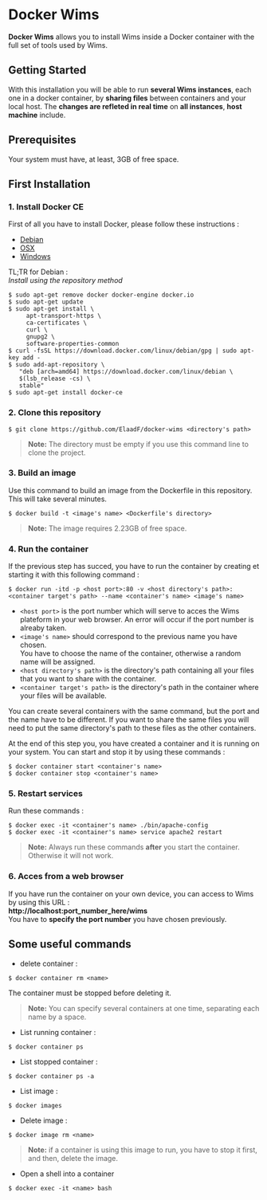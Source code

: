 # Docker Wims
**Docker Wims** allows you to install Wims inside a Docker container with the full set of tools used by Wims.

## Getting Started
With this installation you will be able to run **several Wims instances**, each one in a docker container, by **sharing files** between containers and your local host. The **changes are refleted in real time** on **all instances**, **host machine** include.

## Prerequisites
Your system must have, at least, 3GB of free space.

## First Installation

### 1. Install Docker CE
First of all you have to install Docker, please follow these instructions : 
+ [Debian](https://docs.docker.com/install/linux/docker-ce/debian/#uninstall-old-versions)
+ [OSX](https://docs.docker.com/docker-for-mac/install/)
+ [Windows](https://docs.docker.com/docker-for-windows/install/)

TL;TR for Debian :   
*Install using the repository method*
```
$ sudo apt-get remove docker docker-engine docker.io
$ sudo apt-get update
$ sudo apt-get install \
     apt-transport-https \
     ca-certificates \
     curl \
     gnupg2 \
     software-properties-common
$ curl -fsSL https://download.docker.com/linux/debian/gpg | sudo apt-key add -
$ sudo add-apt-repository \
   "deb [arch=amd64] https://download.docker.com/linux/debian \
   $(lsb_release -cs) \
   stable"
$ sudo apt-get install docker-ce  
 ```

### 2. Clone this repository
```
$ git clone https://github.com/ElaadF/docker-wims <directory's path>
```   
>**Note:** The directory must be empty if you use this command line to clone the project.

### 3. Build an image
Use this command to build an image from the Dockerfile in this repository. This will take several minutes.   
```
$ docker build -t <image's name> <Dockerfile's directory>
```   
>**Note:** The image requires 2.23GB of free space.

### 4. Run the container
If the previous step has succed, you have to run the container by creating et starting it with this following command :   
```
$ docker run -itd -p <host port>:80 -v <host directory's path>:<container target's path> --name <container's name> <image's name>
```   

+ ```<host port>``` is the port number which will serve to acces the Wims plateform in your web browser. An error will occur if the port number is alreaby taken.   
+ ```<image's name>``` should correspond to the previous name you have chosen.   
You have to choose the name of the container, otherwise a random name will be assigned.   
+ ```<host directory's path>``` is the directory's path containing all your files that you want to share with the container.   
+ ```<container target's path>``` is the directory's path in the container where your files will be available.    

You can create several containers with the same command, but the port and the name have to be different. If you want to share the same files you will need to put the same directory's path to these files as the other containers.   

At the end of this step you, you have created a container and it is running on your system. You can start and stop it by using these commands :   
```
$ docker container start <container's name>
$ docker container stop <container's name>
```   

### 5. Restart services
Run these commands :   
```
$ docker exec -it <container's name> ./bin/apache-config
$ docker exec -it <container's name> service apache2 restart
```   

>**Note:** Always run these commands **after** you start the container. Otherwise it will not work.

### 6. Acces from a web browser
If you have run the container on your own device, you can access to Wims by using this URL :   
**http://localhost:port_number_here/wims**   
You have to **specify the port number** you have chosen previously.

## Some useful commands
+ delete container :
```
$ docker container rm <name>
```
The container must be stopped before deleting it. 
>**Note:** You can specify several containers at one time, separating each name by a space.

+ List running container :
```
$ docker container ps 
```

+ List stopped container :
```
$ docker container ps -a
```

+ List image :
```
$ docker images
```

+ Delete image :
```
$ docker image rm <name>
```
>**Note:** if a container is using this image to run, you have to stop it first, and then, delete the image.

+ Open a shell into a container
```
$ docker exec -it <name> bash
```


